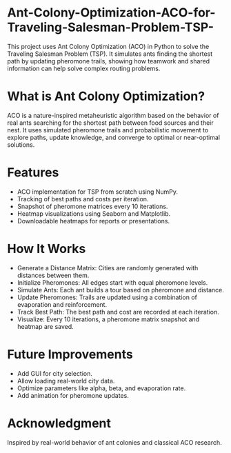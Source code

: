 # Ant-Colony-Optimization-ACO-for-Traveling-Salesman-Problem-TSP-
This project uses Ant Colony Optimization (ACO) in Python to solve the Traveling Salesman Problem (TSP). It simulates ants finding the shortest path by updating pheromone trails, showing how teamwork and shared information can help solve complex routing problems.

# What is Ant Colony Optimization?
ACO is a nature-inspired metaheuristic algorithm based on the behavior of real ants searching for the shortest path between food sources and their nest. It uses simulated pheromone trails and probabilistic movement to explore paths, update knowledge, and converge to optimal or near-optimal solutions.

# Features
  - ACO implementation for TSP from scratch using NumPy.
  - Tracking of best paths and costs per iteration.
  - Snapshot of pheromone matrices every 10 iterations.
  - Heatmap visualizations using Seaborn and Matplotlib.
  - Downloadable heatmaps for reports or presentations.

# How It Works
  - Generate a Distance Matrix: Cities are randomly generated with distances between them.
  - Initialize Pheromones: All edges start with equal pheromone levels.
  - Simulate Ants: Each ant builds a tour based on pheromone and distance.
  - Update Pheromones: Trails are updated using a combination of evaporation and reinforcement.
  - Track Best Path: The best path and cost are recorded at each iteration.
  - Visualize: Every 10 iterations, a pheromone matrix snapshot and heatmap are saved.

# Future Improvements
  - Add GUI for city selection.
  - Allow loading real-world city data.
  - Optimize parameters like alpha, beta, and evaporation rate.
  - Add animation for pheromone updates.

# Acknowledgment
   Inspired by real-world behavior of ant colonies and classical ACO research. 
